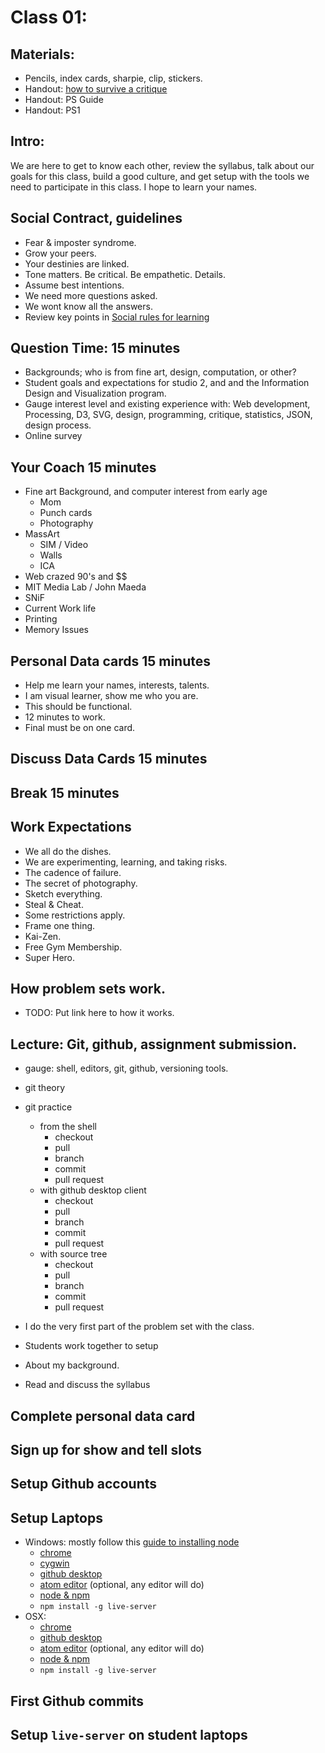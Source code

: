 # Class 01:

## Materials:
* Pencils, index cards, sharpie, clip, stickers.
* Handout: [how to survive a critique](http://www.aiga.org/how-to-survive-a-critique/)
* Handout: PS Guide
* Handout: PS1

## Intro:
We are here to get to know each other, review the syllabus, talk about
our goals for this class, build a good culture, and get setup with the tools
we need to participate in this class. I hope to learn your names.

## Social Contract, guidelines
* Fear & imposter syndrome.
* Grow your peers.
* Your destinies are linked.
* Tone matters. Be critical. Be empathetic. Details.
* Assume best intentions.
* We need more questions asked.
* We wont know all the answers.
* Review key points in [Social rules for learning](https://www.recurse.com/manual#sub-sec-social-rules)

## Question Time: 15 minutes
* Backgrounds; who is from fine art, design, computation, or other?
* Student goals and expectations for studio 2, and and the Information Design and Visualization program.
* Gauge interest level and existing experience with: Web development, Processing, D3, SVG, design, programming, critique, statistics, JSON, design process.
* Online survey

## Your Coach 15 minutes
* Fine art Background, and computer interest from early age
  * Mom
  * Punch cards
  * Photography
* MassArt
  * SIM / Video
  * Walls
  * ICA
* Web crazed 90's and $$
* MIT Media Lab / John Maeda
* SNiF
* Current Work life
* Printing
* Memory Issues

## Personal Data cards 15 minutes
* Help me learn your names, interests, talents.
* I am visual learner, show me who you are.
* This should be functional.
* 12 minutes to work.
* Final must be on one card.

## Discuss Data Cards 15 minutes

## Break 15 minutes

## Work Expectations
* We all do the dishes.
* We are experimenting, learning, and taking risks.
* The cadence of failure.
* The secret of photography.
* Sketch everything.
* Steal & Cheat.
* Some restrictions apply.
* Frame one thing.
* Kai-Zen.
* Free Gym Membership.
* Super Hero.

## How problem sets work.
* TODO: Put link here to how it works.

## Lecture: Git, github, assignment submission.
* gauge: shell, editors, git, github, versioning tools.
* git theory
* git practice
  * from the shell
    * checkout
    * pull
    * branch
    * commit
    * pull request
  * with github desktop client
    * checkout
    * pull
    * branch
    * commit
    * pull request
  * with source tree
    * checkout
    * pull
    * branch
    * commit
    * pull request


* I do the very first part of the problem set with the class.
* Students work together to setup


* About my background.
* Read and discuss the syllabus
## Complete personal data card
## Sign up for show and tell slots
## Setup Github accounts
## Setup Laptops
* Windows: mostly follow this [guide to installing node](http://blog.teamtreehouse.com/install-node-js-npm-windows)
    * [chrome](https://www.google.com/chrome/browser/desktop/)
    * [cygwin](https://www.cygwin.com/)
    * [github desktop](https://windows.github.com/)
    * [atom editor](https://atom.io/) (optional, any editor will do)
    * [node & npm](https://nodejs.org/en/)
    * `npm install -g live-server`
* OSX:
    * [chrome](https://www.google.com/chrome/browser/desktop/)
    * [github desktop](https://desktop.github.com/)
    * [atom editor](https://atom.io/) (optional, any editor will do)
    * [node & npm](https://nodejs.org/en/)
    * `npm install -g live-server`
## First Github commits
## Setup `live-server` on student laptops
